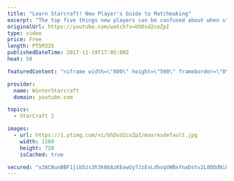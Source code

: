 ```yaml
---
title: "Learn Starcraft! New Player's Guide to Matchmaking"
excerpt: "The top five things new players can be confused about when starting off playing Starcraft 2!"
originalUrl: https://youtube.com/watch?v=bhDsd2coZpI
type: video
price: Free
length: PT5M33S
publishedDateTime: 2017-11-19T17:05:00Z
heat: 50

featuredContent: "<iframe width=\"800\" height=\"500\" frameborder=\"0\" src=\"https://www.youtube.com/embed/bhDsd2coZpI\" allow=\"accelerometer; autoplay; encrypted-media; gyroscope; picture-in-picture\" allowfullscreen></iframe>"

provider:
  name: WinterStarcraft
  domain: youtube.com

topics:
  - StarCraft 2

images:
  - url: https://i.ytimg.com/vi/bhDsd2coZpI/maxresdefault.jpg
    width: 1280
    height: 720
    isCached: true

secured: "v3ACNunBBF1jib5zs3h3k86AzKEowUy7JzEsLdhoqVWBxYnaDstv2L8ODdNi8yFtbChdnlKFJ26MIcG/TV7wtBHV7IuZdB94ARYrZS1/qHykfXPTvG4RtrO3BdNVEg4B4ojzH0MQzKAx1Je7dugL25fbxLmF5tyincGQwOEdFlBmlUHloDou42MA/CSbge9M30TyfoLwUni1hMjGE4NYRMx7A5+Xn2xeuXOKk27vgqpvq2GUknnOvx9ICehNOcttzThQxw2rdMDUGu4ykpahcKyeBxufcEZAlXwkC+FdXCMXNdfpXRwwbiPp5uS3ipowXQGZTLbwiB1HT83J4y5FflmPB4oF4nnZsT9+nqh6SWTwIAjWo5nOiMIehymBrrMnrUquA4aFf2H2JgYH6Rkm0AibHlCvXVn10I3n1En46w0=;lWXQHuOMrtIEx824CwN+7A=="
---
```


